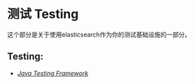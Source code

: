 # 测试 Testing

这个部分是关于使用elasticsearch作为你的测试基础设施的一部分。

## Testing:

  * [_Java Testing Framework_](testing-framework.html)


